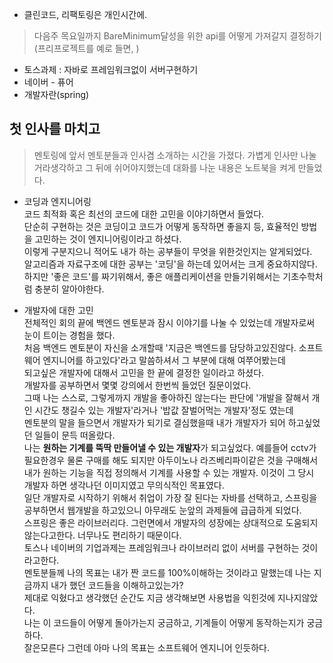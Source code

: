 - 클린코드, 리팩토링은 개인시간에.
> 다음주 목요일까지 BareMinimum달성을 위한 api를 어떻게 가져갈지 결정하기(프리프로젝트를 예로 들면, ) 
- 토스과제 : 자바로 프레임워크없이 서버구현하기
- 네이버 - 퓨어  
- 개발자란(spring)

## 첫 인사를 마치고
> 멘토링에 앞서 멘토분들과 인사겸 소개하는 시간을 가졌다. 가볍게 인사만 나눌거라생각하고 그 뒤에 쉬어야지했는데 대화를 나눈 내용은 노트북을 켜게 만들었다.  

- 코딩과 엔지니어링  
코드 최적화 혹은 최선의 코드에 대한 고민을 이야기하면서 들었다.  
단순히 구현하는 것은 코딩이고 코드가 어떻게 동작하면 좋을지 등, 효율적인 방법을 고민하는 것이 엔지니어링이라고 하셨다.  
이렇게 구분지으니 적어도 내가 하는 공부들이 무엇을 위한것인지는 알게되었다.  
알고리즘과 자료구조에 대한 공부는 '코딩'을 하는데 있어서는 크게 중요하지않다.  
하지만 '좋은 코드'를 짜기위해서, 좋은 애플리케이션을 만들기위해서는 기초수학처럼 충분히 알아야한다.  

- 개발자에 대한 고민  
전체적인 회의 끝에 백엔드 멘토분과 잠시 이야기를 나눌 수 있었는데 개발자로써 눈이 트이는 경험을 했다.  
처음 백엔드 멘토분이 자신을 소개할때 '지금은 백엔드를 담당하고있진않다. 소프트웨어 엔지니어를 하고있다'라고 말씀하셔서 그 부분에 대해 여쭈어봤는데  
되고싶은 개발자에 대해서 고민을 한 끝에 결정한 일이라고 하셨다.  
개발자를 공부하면서 몇몇 강의에서 한번씩 들었던 질문이었다.  
그때 나는 스스로, 그렇게까지 개발을 좋아하진 않는다는 판단에 '개발을 잘해서 개인 시간도 챙길수 있는 개발자'라거나 '밥값 잘벌어먹는 개발자'정도 였는데  
멘토분의 말을 들으면서 개발자가 되기로 결심했을때 내가 개발자가 되어 하고싶었던 일들이 문득 떠올랐다.  
나는 **원하는 기계를 뚝딱 만들어낼 수 있는 개발자**가 되고싶었다. 예를들어 cctv가 필요한경우 물론 구매를 해도 되지만 아두이노나 라즈베리파이같은 것을 구매해서  
내가 원하는 기능을 직접 정의해서 기계를 사용할 수 있는 개발자. 이것이 그 당시 개발자 하면 생각나던 이미지였고 무의식적인 목표였다.  
일단 개발자로 시작하기 위해서 취업이 가장 잘 된다는 자바를 선택하고, 스프링을 공부하면서 웹개발을 하고있으니 아무래도 눈앞의 과제들에 급급하게 되었다.  
스프링은 좋은 라이브러리다. 그런면에서 개발자의 성장에는 상대적으로 도움되지 않는다고한다. 너무나도 편리하기 때문이다.  
토스나 네이버의 기업과제는 프레임워크나 라이브러리 없이 서버를 구현하는 것이라고한다.  
멘토분들께 나의 목표는 내가 짠 코드를 100%이해하는 것이라고 말했는데 나는 지금까지 내가 했던 코드들을 이해하고있는가?  
제대로 익혔다고 생각했던 순간도 지금 생각해보면 사용법을 익힌것에 지나지않았다.  
나는 이 코드들이 어떻게 돌아가는지 궁금하고, 기계들이 어떻게 동작하는지가 궁금하다.  
잘은모른다 그런데 아마 나의 목표는 소프트웨어 엔지니어 인듯하다.
